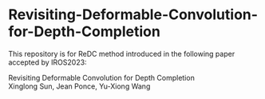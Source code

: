 # Revisiting-Deformable-Convolution-for-Depth-Completion

This repository is for ReDC method introduced in the following paper accepted by IROS2023:

Revisiting Deformable Convolution for Depth Completion\
Xinglong Sun, Jean Ponce, Yu-Xiong Wang
